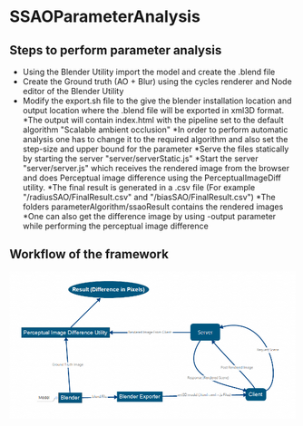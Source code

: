 # SSAOParameterAnalysis

## Steps to perform parameter analysis

* Using the Blender Utility import the model and create the .blend file
* Create the Ground truth (AO + Blur)  using the cycles renderer and Node editor of the Blender Utility
* Modify the export.sh file to the give the blender installation location and output location where the .blend file will be exported in xml3D format.
 *The output will contain index.html with the pipeline set to the default algorithm "Scalable ambient occlusion"
 *In order to perform automatic analysis one has to change it to the required algorithm and also set the step-size and upper bound for the parameter
 *Serve the files statically by starting the server "server/serverStatic.js"
 *Start the server "server/server.js" which receives the rendered image from the browser and does Perceptual image difference using the PerceptualImageDiff utility.
 *The final result is generated in a .csv file (For example "/radiusSAO/FinalResult.csv" and "/biasSAO/FinalResult.csv")
 *The folders parameterAlgorithm/ssaoResult contains the rendered images
 *One can also get the difference image by using -output parameter while performing the perceptual image difference

 ## Workflow of the framework

 ![WorkFlow Diagram](https://raw.githubusercontent.com/saptarshineilsinha/SSAOParameterAnalysis/master/doc/ParameterAnalysisWorkFlow.PNG)

